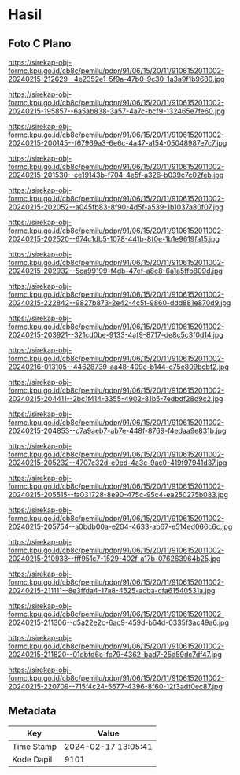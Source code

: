 # Hasil

## Foto C Plano

https://sirekap-obj-formc.kpu.go.id/cb8c/pemilu/pdpr/91/06/15/20/11/9106152011002-20240215-212629--4e2352e1-5f9a-47b0-9c30-1a3a9f1b9680.jpg

https://sirekap-obj-formc.kpu.go.id/cb8c/pemilu/pdpr/91/06/15/20/11/9106152011002-20240215-195857--6a5ab838-3a57-4a7c-bcf9-132465e7fe60.jpg

https://sirekap-obj-formc.kpu.go.id/cb8c/pemilu/pdpr/91/06/15/20/11/9106152011002-20240215-200145--f67969a3-6e6c-4a47-a154-05048987e7c7.jpg

https://sirekap-obj-formc.kpu.go.id/cb8c/pemilu/pdpr/91/06/15/20/11/9106152011002-20240215-201530--ce19143b-f704-4e5f-a326-b039c7c02feb.jpg

https://sirekap-obj-formc.kpu.go.id/cb8c/pemilu/pdpr/91/06/15/20/11/9106152011002-20240215-202052--a045fb83-8f90-4d5f-a539-1b1037a80f07.jpg

https://sirekap-obj-formc.kpu.go.id/cb8c/pemilu/pdpr/91/06/15/20/11/9106152011002-20240215-202520--674c1db5-1078-441b-8f0e-1b1e9619fa15.jpg

https://sirekap-obj-formc.kpu.go.id/cb8c/pemilu/pdpr/91/06/15/20/11/9106152011002-20240215-202932--5ca99199-f4db-47ef-a8c8-6a1a5ffb809d.jpg

https://sirekap-obj-formc.kpu.go.id/cb8c/pemilu/pdpr/91/06/15/20/11/9106152011002-20240215-222842--9827b873-2e42-4c5f-9860-ddd881e870d9.jpg

https://sirekap-obj-formc.kpu.go.id/cb8c/pemilu/pdpr/91/06/15/20/11/9106152011002-20240215-203921--321cd0be-9133-4af9-8717-de8c5c3f0d14.jpg

https://sirekap-obj-formc.kpu.go.id/cb8c/pemilu/pdpr/91/06/15/20/11/9106152011002-20240216-013105--44628739-aa48-409e-b144-c75e809bcbf2.jpg

https://sirekap-obj-formc.kpu.go.id/cb8c/pemilu/pdpr/91/06/15/20/11/9106152011002-20240215-204411--2bc1f414-3355-4902-81b5-7edbdf28d9c2.jpg

https://sirekap-obj-formc.kpu.go.id/cb8c/pemilu/pdpr/91/06/15/20/11/9106152011002-20240215-204853--c7a9aeb7-ab7e-448f-8769-f4edaa9e831b.jpg

https://sirekap-obj-formc.kpu.go.id/cb8c/pemilu/pdpr/91/06/15/20/11/9106152011002-20240215-205232--4707c32d-e9ed-4a3c-9ac0-419f97941d37.jpg

https://sirekap-obj-formc.kpu.go.id/cb8c/pemilu/pdpr/91/06/15/20/11/9106152011002-20240215-205515--fa031728-8e90-475c-95c4-ea250275b083.jpg

https://sirekap-obj-formc.kpu.go.id/cb8c/pemilu/pdpr/91/06/15/20/11/9106152011002-20240215-205754--a0bdb00a-e204-4633-ab67-e514ed066c6c.jpg

https://sirekap-obj-formc.kpu.go.id/cb8c/pemilu/pdpr/91/06/15/20/11/9106152011002-20240215-210933--fff951c7-1529-402f-a17b-076263964b25.jpg

https://sirekap-obj-formc.kpu.go.id/cb8c/pemilu/pdpr/91/06/15/20/11/9106152011002-20240215-211111--8e3ffda4-17a8-4525-acba-cfa61540531a.jpg

https://sirekap-obj-formc.kpu.go.id/cb8c/pemilu/pdpr/91/06/15/20/11/9106152011002-20240215-211306--d5a22e2c-6ac9-459d-b64d-0335f3ac49a6.jpg

https://sirekap-obj-formc.kpu.go.id/cb8c/pemilu/pdpr/91/06/15/20/11/9106152011002-20240215-211820--01dbfd6c-fc79-4362-bad7-25d59dc7df47.jpg

https://sirekap-obj-formc.kpu.go.id/cb8c/pemilu/pdpr/91/06/15/20/11/9106152011002-20240215-220709--715f4c24-5677-4396-8f60-12f3adf0ec87.jpg


## Metadata

| Key        | Value               |
| ---------- | ------------------- |
| Time Stamp | 2024-02-17 13:05:41 |
| Kode Dapil | 9101                |



